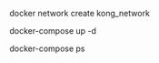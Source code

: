 <!-- https://blog.pjjop.org/build-api-gateway-and-monitoring-microservice-with-kong-prometheus-and-grafana/ -->

docker network create kong_network

docker-compose up -d

docker-compose ps
